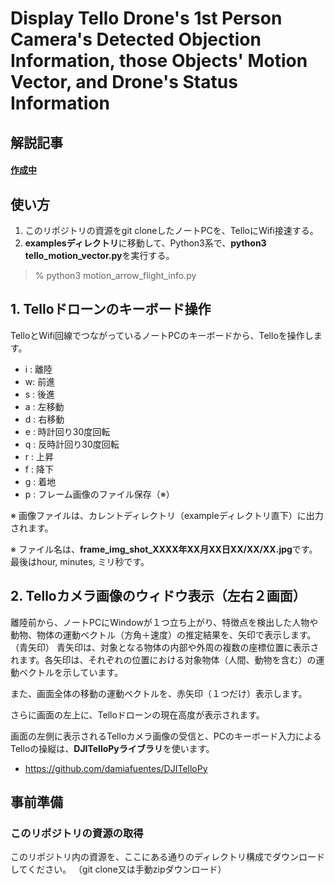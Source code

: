 # Display Tello Drone's 1st Person Camera's Detected Objection Information, those Objects' Motion Vector, and Drone's Status Information


## 解説記事

#### [作成中]()

## **使い方** 

1. このリポジトリの資源をgit cloneしたノートPCを、TelloにWifi接速する。
2. **examplesディレクトリ**に移動して、Python3系で、**python3 tello_motion_vector.py**を実行する。

> % python3 motion_arrow_flight_info.py


## 1. Telloドローンのキーボード操作

TelloとWifi回線でつながっているノートPCのキーボードから、Telloを操作します。

* i : 離陸
* w: 前進
* s : 後進
* a : 左移動
* d : 右移動
* e : 時計回り30度回転
* q : 反時計回り30度回転
* r :  上昇
* f :  降下
* g : 着地
* p : フレーム画像のファイル保存（※）

※ 画像ファイルは、カレントディレクトリ（exampleディレクトリ直下）に出力されます。

※ ファイル名は、**frame_img_shot_XXXX年XX月XX日XX/XX/XX.jpg**です。最後はhour, minutes, ミリ秒です。

## 2. Telloカメラ画像のウィドウ表示（左右２画面）

離陸前から、ノートPCにWindowが１つ立ち上がり、特徴点を検出した人物や動物、物体の運動ベクトル（方角＋速度）の推定結果を、矢印で表示します。（青矢印）
青矢印は、対象となる物体の内部や外周の複数の座標位置に表示されます。各矢印は、それぞれの位置における対象物体（人間、動物を含む）の運動ベクトルを示しています。

また、画面全体の移動の運動ベクトルを、赤矢印（１つだけ）表示します。

さらに画面の左上に、Telloドローンの現在高度が表示されます。

画面の左側に表示されるTelloカメラ画像の受信と、PCのキーボード入力によるTelloの操縦は、**DJITelloPyライブラリ**を使います。

- https://github.com/damiafuentes/DJITelloPy

## __事前準備__

### このリポジトリの資源の取得

このリポジトリ内の資源を、ここにある通りのディレクトリ構成でダウンロードしてください。
（git clone又は手動zipダウンロード）

